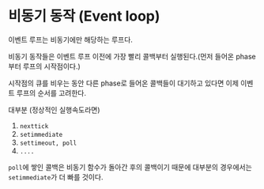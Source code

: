 # 비동기 동작 (Event loop)

이벤트 루프는 비동기에만 해당하는 루프다.  

비동기 동작들은 이벤트 루프 이전에 가장 빨리 콜백부터 실행된다.(먼저 들어온 phase부터 루프의 시작점이다.)  

시작점의 큐를 비우는 동안 다른 phase로 들어온 콜백들이 대기하고 있다면 이제 이벤트 루프의 순서를 고려한다.  

대부분 (정상적인 실행속도라면)  
1. `nexttick`
2. `setimmediate`
3. `settimeout, poll`
4. `.... ` 

`poll`에 쌓인 콜백은 비동기 함수가 돌아간 후의 콜백이기 때문에 대부분의 경우에서는 `setimmediate`가 더 빠를 것이다.